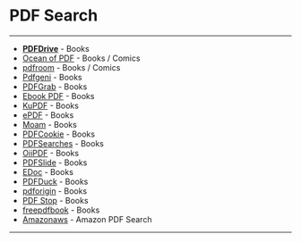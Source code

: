 # PDF Search
---

-   **[PDFDrive](https://pdfdrive.com/)** - Books
-   [Ocean of PDF](https://oceanofpdf.com/) - Books / Comics
-   [pdfroom](https://pdfroom.com/) - Books / Comics
-   [Pdfgeni](http://www.pdfgeni.com/) - Books
-   [PDFGrab](https://pdfgrab.com/) - Books
-   [Ebook PDF](https://ebookpdf.com/) - Books
-   [KuPDF](https://kupdf.net/) - Books
-   [ePDF](https://epdf.pub/) - Books
-   [Moam](https://moam.info/) - Books
-   [PDFCookie](https://pdfcookie.com/) - Books
-   [PDFSearches](https://pdfsearches.com/) - Books
-   [OiiPDF](https://oiipdf.com/) - Books
-   [PDFSlide](https://pdfslide.net/) - Books
-   [EDoc](https://www.edoc.site/) - Books
-   [PDFDuck](https://pdfduck.com/) - Books
-   [pdforigin](https://www.pdforigin.info/) - Books
-   [PDF Stop](https://pdfstop.com/) - Books
-   [freepdfbook](http://www.freepdfbook.com/) - Books
-   [Amazonaws](https://www.google.com/search?q=site%3As3.amazonaws.com+%3CSearch+term%3E+filetype%3Apdf) - Amazon PDF Search
---